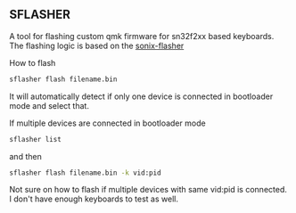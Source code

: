 ## SFLASHER

A tool for flashing custom qmk firmware for sn32f2xx based keyboards.
The flashing logic is based on the [sonix-flasher](https://github.com/SonixQMK/sonix-flasher)

How to flash

```sh
sflasher flash filename.bin
```
It will automatically detect if only one device is connected in bootloader mode and select that.

If multiple devices are connected in bootloader mode

```sh
sflasher list
```

and then

```sh
sflasher flash filename.bin -k vid:pid
```

Not sure on how to flash if multiple devices with same vid:pid is connected.
I don't have enough keyboards to test as well.
